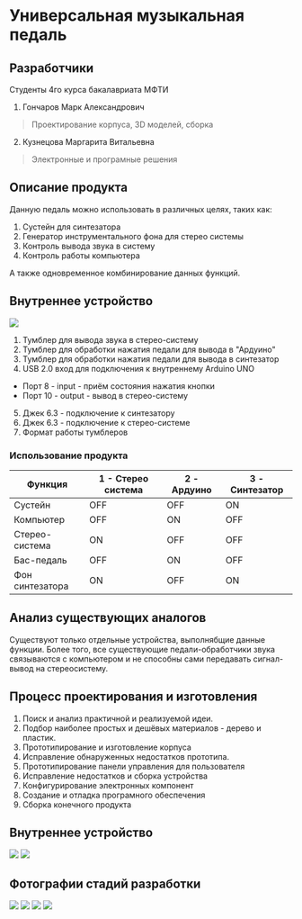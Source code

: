 # Универсальная музыкальная педаль

## Разработчики

Студенты 4го курса бакалавриата МФТИ

1. Гончаров Марк Александрович
> Проектирование корпуса, 3D моделей, сборка
2. Кузнецова Маргарита Витальевна
> Электронные и програмные решения

## Описание продукта

Данную педаль можно использовать в различных целях, таких как:

1. Сустейн для синтезатора
2. Генератор инструментального фона для стерео системы
3. Контроль вывода звука в систему
4. Контроль работы компьютера 

А также одновременное комбинирование данных функций.

## Внутреннее устройство

![](/home/mark/Study/8/fab/Project-Pedal/back.jpg)

1. Тумблер для вывода звука в стерео-систему
2. Тумблер для обработки нажатия педали для вывода в "Ардуино"
3. Тумблер для обработки нажатия педали для вывода в синтезатор
4. USB 2.0 вход для подключения к внутреннему Arduino UNO
* Порт 8 - input - приём состояния нажатия кнопки
* Порт 10 - output - вывод в стерео-систему
5. Джек 6.3 - подключение к синтезатору
6. Джек 6.3 - подключение к стерео-системе
7. Формат работы тумблеров

### Использование продукта

| Функция | 1 - Стерео система | 2 - Ардуино | 3 - Синтезатор | 
|----------|----------|----------|----------|
| Сустейн | OFF | OFF | ON | 
| Компьютер | OFF | ON | OFF | 
| Стерео-система | ON |OFF | OFF | 
| Бас-педаль | OFF | ON | OFF | 
| Фон синтезатора  | ON | OFF | ON | 

## Анализ существующих аналогов

Существуют только отдельные устройства, выполнябщие данные функции. Более того, все существующие педали-обработчики звука связываются с компьютером и не способны сами передавать сигнал-вывод на стереосистему. 

## Процесс проектирования и изготовления

1. Поиск и анализ практичной и реализуемой идеи.
2. Подбор наиболее простых и дешёвых материалов - дерево и пластик.
3. Прототипирование и изготовление корпуса
4. Исправление обнаруженных недостатков прототипа.
5. Прототипирование панели управления для пользователя
6. Исправление недостатков и сборка устройства
7. Конфигурирование электронных компонент
8. Создание и отладка програмного обеспечения
9. Сборка конечного продукта 

## Внутреннее устройство

![](/home/mark/Study/8/fab/Project-Pedal/inside.jpg)
![](/home/mark/Study/8/fab/Project-Pedal/inside2.jpg)

## Фотографии стадий разработки

![](/home/mark/Study/8/fab/Project-Pedal/old4.jpg)
![](/home/mark/Study/8/fab/Project-Pedal/old3.jpg)
![](/home/mark/Study/8/fab/Project-Pedal/old2.jpg)
![](/home/mark/Study/8/fab/Project-Pedal/old1.jpg)

